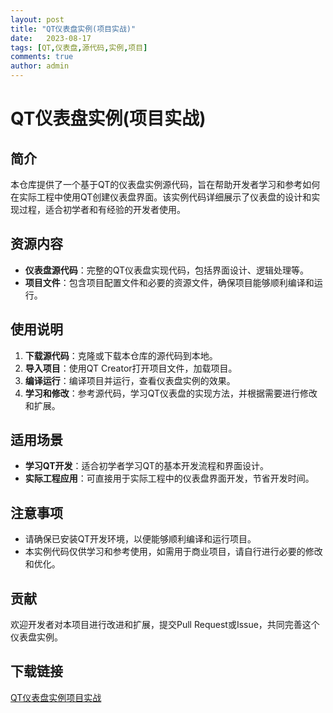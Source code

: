```yaml
---
layout: post
title: "QT仪表盘实例(项目实战)"
date:   2023-08-17
tags: [QT,仪表盘,源代码,实例,项目]
comments: true
author: admin
---
```

# QT仪表盘实例(项目实战)

## 简介

本仓库提供了一个基于QT的仪表盘实例源代码，旨在帮助开发者学习和参考如何在实际工程中使用QT创建仪表盘界面。该实例代码详细展示了仪表盘的设计和实现过程，适合初学者和有经验的开发者使用。

## 资源内容

- **仪表盘源代码**：完整的QT仪表盘实现代码，包括界面设计、逻辑处理等。
- **项目文件**：包含项目配置文件和必要的资源文件，确保项目能够顺利编译和运行。

## 使用说明

1. **下载源代码**：克隆或下载本仓库的源代码到本地。
2. **导入项目**：使用QT Creator打开项目文件，加载项目。
3. **编译运行**：编译项目并运行，查看仪表盘实例的效果。
4. **学习和修改**：参考源代码，学习QT仪表盘的实现方法，并根据需要进行修改和扩展。

## 适用场景

- **学习QT开发**：适合初学者学习QT的基本开发流程和界面设计。
- **实际工程应用**：可直接用于实际工程中的仪表盘界面开发，节省开发时间。

## 注意事项

- 请确保已安装QT开发环境，以便能够顺利编译和运行项目。
- 本实例代码仅供学习和参考使用，如需用于商业项目，请自行进行必要的修改和优化。

## 贡献

欢迎开发者对本项目进行改进和扩展，提交Pull Request或Issue，共同完善这个仪表盘实例。

## 下载链接

[QT仪表盘实例项目实战](https://pan.quark.cn/s/39e2a0b52dea)